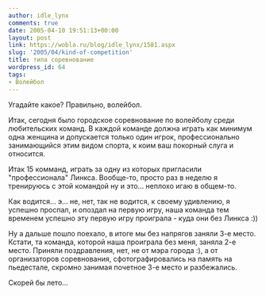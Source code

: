 ```yaml
---
author: idle_lynx
comments: true
date: 2005-04-10 19:51:13+00:00
layout: post
link: https://wobla.ru/blog/idle_lynx/1581.aspx
slug: '2005/04/kind-of-competition'
title: типа соревнование
wordpress_id: 64
tags:
- Волейбол
---
```


Угадайте какое? Правильно, волейбол.

Итак, сегодня было городское соревнование по волейболу среди любительских команд. В каждой команде должна играть как минимум одна женщина и допускается только один игрок, профессионально занимающийся этим видом спорта, к коим ваш покорный слуга и относится.

Итак 15 комманд, играть за одну из которых пригласили "профессионала" Линкса. Вообще-то, просто раз в неделю я тренируюсь с этой командой ну и это... неплохо игаю в общем-то.

Как водится... э... не, нет, так не водится, к своему удивлению, я успешно проспал, и опоздал на первую игру, наша команда тем временем успешно эту первую игру проиграла - куда они без Линкса :))

Ну а дальше пошло поехало, в итоге мы без напрягов заняли 3-е место. Кстати, та команда, которой наша проиграла без меня, заняла 2-е место. Приняли поздравления, нет, не от мэра города :), а от организаторов соревнования, сфотографировались на память на пьедестале, скромно занимая почетное 3-е место и разбежались.

Скорей бы лето...
